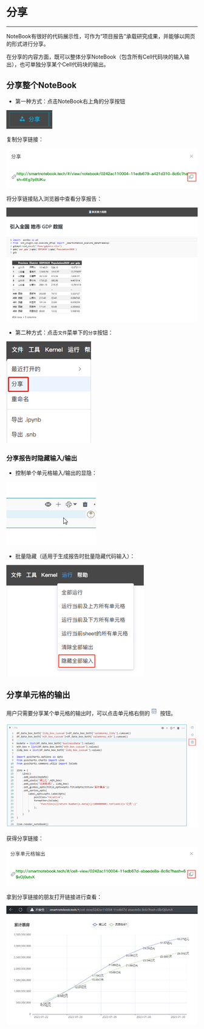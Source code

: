 # 分享

<!-- 7101752 -->
---
NoteBook有很好的代码展示性，可作为“项目报告”承载研究成果，并能够以网页的形式进行分享。

在分享的内容方面，既可以整体分享NoteBook（包含所有Cell代码块的输入输出），也可单独分享某个Cell代码块的输出。

## 分享整个NoteBook

- 第一种方式：点击NoteBook右上角的分享按钮

<!-- ![图 1](../images/sharenotebook.png)   -->

![图 0](../images/cd636019bb9f27059045863c66fde58b9416871b155334d9c416967d0c4ad914.png)  


复制分享链接：

![图 2](../images/sharelinksnotebook.png)  

将分享链接贴入浏览器中查看分享报告：

![图 5](../images/%E6%8A%A5%E5%91%8A%E5%88%86%E4%BA%AB%E9%A1%B5%E9%9D%A21.png)  

- 第二种方式：点击`文件`菜单下的`分享`按钮：

<!-- ![图 3](../images/shareand.png)   -->

![图 1](../images/de522687dfd92fe37c1dd5a87627bf29cb1e7cde26a7ec25add04d0fdd09f2ac.png)  


<!-- 在弹出的页面中用户可以复制分享链接，并将链接贴入浏览器中查看分享报告：

![图 6](../images/shareandseebook.png)   -->

<!-- | 操作 | 解释 | 备注 |
| :-----| :---- | :---- | 
| 预览notebook| 不打开NoteBook文档的情况下预览文档内容 | |
| 分享链接| 整个NoteBook文档的报告分享链接| |
| 嵌入NoteBook | 整个NoteBook文档的报告分享链接作为iframe可嵌入至其他页面 |  | -->

### 分享报告时隐藏输入/输出

<span id="hide"></span>

- 控制单个单元格输入/输出的显隐：

<!-- ![图 7](../images/eyeforreport.gif)   -->

![图 3](../images/400667c4e38dc45c3a11c72339999a1bf12fdd0b09a1f7397280c2935e8b972c.gif)  

- 批量隐藏（适用于生成报告时批量隐藏代码输入）：

![图 8](../images/batchforcell.png)  

## 分享单元格的输出

用户只需要分享某个单元格的输出时，可以点击单元格右侧的<img src="../images/shareout.png"  style="display: inline-block;padding:0px;border:0px"  /> 按钮。

![图 9](../images/shout.png)  

获得分享链接：

![图 10](../images/shlink.png)  

拿到分享链接的朋友打开链接进行查看：

![图 11](../images/readrepo.png)  



